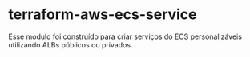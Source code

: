 # terraform-aws-ecs-service
Esse modulo foi construído para criar serviços do ECS personalizáveis utilizando ALBs públicos ou privados.
